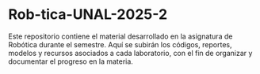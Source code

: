 # Rob-tica-UNAL-2025-2
Este repositorio contiene el material desarrollado en la asignatura de Robótica durante el semestre. Aquí se subirán los códigos, reportes, modelos y recursos asociados a cada laboratorio, con el fin de organizar y documentar el progreso en la materia.
